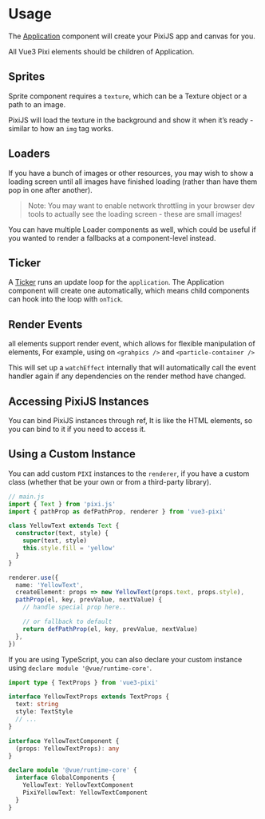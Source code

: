 # Usage

The [Application](/) component will create your PixiJS app and canvas for you.

All Vue3 Pixi elements should be children of Application.

<demo src="./demo/basic.vue" :app="false" />

## Sprites


Sprite component requires a `texture`, which can be a Texture object or a path to an image.

PixiJS will load the texture in the background and show it when it’s ready - similar to how an `img` tag works.


<demo src="./demo/sprite.vue" :app="false" />

## Loaders

If you have a bunch of images or other resources, you may wish to show a loading screen until all images have finished loading (rather than have them pop in one after another).

> Note: You may want to enable network throttling in your browser dev tools to actually see the loading screen - these are small images!

<demo src="./demo/loader.vue" :app="false" />

You can have multiple Loader components as well, which could be useful if you wanted to render a fallbacks at a component-level instead.

## Ticker

A [Ticker](/) runs an update loop for the `application`. The Application component will create one automatically, which means child components can hook into the loop with `onTick`.

<demo src="./demo/ticker.vue" />

## Render Events

all elements support render event, which allows for flexible manipulation of elements, For example, using on `<grahpics />` and `<particle-container />`

This will set up a `watchEffect` internally that will automatically call the event handler again if any dependencies on the render method have changed.

<demo src="./demo/render-event.vue" />

## Accessing PixiJS Instances

You can bind PixiJS instances through ref, It is like the HTML elements, so you can bind to it if you need to access it.

<demo src="./demo/refs.vue" />

## Using a Custom Instance

You can add custom `PIXI` instances to the `renderer`, if you have a custom class (whether that be your own or from a third-party library).

```ts
// main.js
import { Text } from 'pixi.js'
import { pathProp as defPathProp, renderer } from 'vue3-pixi'

class YellowText extends Text {
  constructor(text, style) {
    super(text, style)
    this.style.fill = 'yellow'
  }
}

renderer.use({
  name: 'YellowText',
  createElement: props => new YellowText(props.text, props.style),
  pathProp(el, key, prevValue, nextValue) {
    // handle special prop here..

    // or fallback to default
    return defPathProp(el, key, prevValue, nextValue)
  },
})

```

<demo src="./demo/custom-instance.vue" :codesandbox="false" />

If you are using TypeScript, you can also declare your custom instance using `declare module '@vue/runtime-core'`.

```ts
import type { TextProps } from 'vue3-pixi'

interface YellowTextProps extends TextProps {
  text: string
  style: TextStyle
  // ...
}

interface YellowTextComponent {
  (props: YellowTextProps): any
}

declare module '@vue/runtime-core' {
  interface GlobalComponents {
    YellowText: YellowTextComponent
    PixiYellowText: YellowTextComponent
  }
}
```